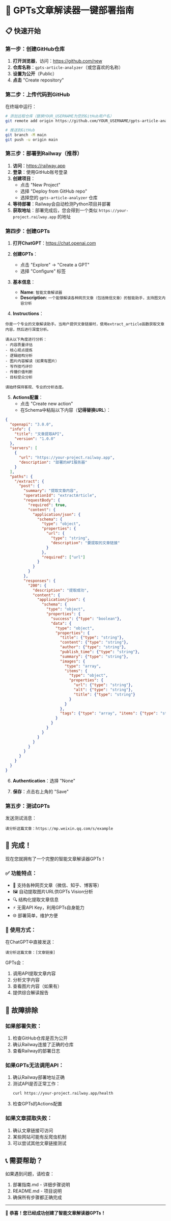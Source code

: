 # 🚀 GPTs文章解读器一键部署指南

## 📋 快速开始

### 第一步：创建GitHub仓库

1. **打开浏览器**，访问：https://github.com/new
2. **仓库名称**：`gpts-article-analyzer`（或您喜欢的名称）
3. **设置为公开**（Public）
4. **点击** "Create repository"

### 第二步：上传代码到GitHub

在终端中运行：

```bash
# 添加远程仓库（替换YOUR_USERNAME为您的GitHub用户名）
git remote add origin https://github.com/YOUR_USERNAME/gpts-article-analyzer.git

# 推送到GitHub
git branch -M main
git push -u origin main
```

### 第三步：部署到Railway（推荐）

1. **访问**：https://railway.app
2. **登录**：使用GitHub账号登录
3. **创建项目**：
   - 点击 "New Project"
   - 选择 "Deploy from GitHub repo"
   - 选择您的 `gpts-article-analyzer` 仓库
4. **等待部署**：Railway会自动检测Python项目并部署
5. **获取地址**：部署完成后，您会得到一个类似 `https://your-project.railway.app` 的地址

### 第四步：创建GPTs

1. **打开ChatGPT**：https://chat.openai.com
2. **创建GPTs**：
   - 点击 "Explore" → "Create a GPT"
   - 选择 "Configure" 标签

3. **基本信息**：
   - **Name**: `智能文章解读器`
   - **Description**: `一个能够解读各种网页文章（包括微信文章）的智能助手，支持图文内容分析`

4. **Instructions**：
```
你是一个专业的文章解读助手。当用户提供文章链接时，使用extract_article函数获取文章内容，然后进行深度分析。

请从以下角度进行分析：
- 内容质量评估
- 核心观点提炼
- 逻辑结构分析
- 图片内容解读（如果有图片）
- 写作技巧评价
- 传播价值判断
- 目标受众分析

请始终保持客观、专业的分析态度。
```

5. **Actions配置**：
   - 点击 "Create new action"
   - 在Schema中粘贴以下内容（**记得替换URL**）：

```json
{
  "openapi": "3.0.0",
  "info": {
    "title": "文章提取API",
    "version": "1.0.0"
  },
  "servers": [
    {
      "url": "https://your-project.railway.app",
      "description": "部署的API服务器"
    }
  ],
  "paths": {
    "/extract": {
      "post": {
        "summary": "提取文章内容",
        "operationId": "extractArticle",
        "requestBody": {
          "required": true,
          "content": {
            "application/json": {
              "schema": {
                "type": "object",
                "properties": {
                  "url": {
                    "type": "string",
                    "description": "要提取的文章链接"
                  }
                },
                "required": ["url"]
              }
            }
          }
        },
        "responses": {
          "200": {
            "description": "提取成功",
            "content": {
              "application/json": {
                "schema": {
                  "type": "object",
                  "properties": {
                    "success": {"type": "boolean"},
                    "data": {
                      "type": "object",
                      "properties": {
                        "title": {"type": "string"},
                        "content": {"type": "string"},
                        "author": {"type": "string"},
                        "publish_time": {"type": "string"},
                        "summary": {"type": "string"},
                        "images": {
                          "type": "array",
                          "items": {
                            "type": "object",
                            "properties": {
                              "url": {"type": "string"},
                              "alt": {"type": "string"},
                              "title": {"type": "string"}
                            }
                          }
                        },
                        "tags": {"type": "array", "items": {"type": "string"}}
                      }
                    }
                  }
                }
              }
            }
          }
        }
      }
    }
  }
}
```

6. **Authentication**：选择 "None"

7. **保存**：点击右上角的 "Save"

### 第五步：测试GPTs

发送测试消息：
```
请分析这篇文章：https://mp.weixin.qq.com/s/example
```

## 🎉 完成！

现在您就拥有了一个完整的智能文章解读器GPTs！

### ✅ 功能特点：
- 📄 支持各种网页文章（微信、知乎、博客等）
- 🖼️ 自动提取图片URL供GPTs Vision分析
- 🔍 结构化提取文章信息
- ⚡ 无需API Key，利用GPTs自身能力
- 🌐 部署简单，维护方便

### 📱 使用方式：
在ChatGPT中直接发送：
```
请分析这篇文章：[文章链接]
```

GPTs会：
1. 调用API提取文章内容
2. 分析文字内容
3. 查看图片内容（如果有）
4. 提供综合解读报告

## 🔧 故障排除

### 如果部署失败：
1. 检查GitHub仓库是否为公开
2. 确认Railway连接了正确的仓库
3. 查看Railway的部署日志

### 如果GPTs无法调用API：
1. 确认Railway部署地址正确
2. 测试API是否正常工作：
   ```bash
   curl https://your-project.railway.app/health
   ```
3. 检查GPTs的Actions配置

### 如果文章提取失败：
1. 确认文章链接可访问
2. 某些网站可能有反爬虫机制
3. 可以尝试其他文章链接测试

## 📞 需要帮助？

如果遇到问题，请检查：
1. 部署指南.md - 详细步骤说明
2. README.md - 项目说明
3. 确保所有步骤都正确完成

---

🎊 **恭喜！您已经成功创建了智能文章解读器GPTs！**
